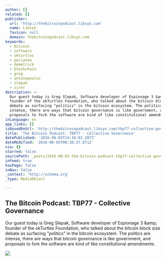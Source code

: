 ```yaml
---
author: []
related: []
publisher:
  url: 'http://thebitcoinpodcast.libsyn.com'
  name: Libsyn
  favicon: null
  domain: thebitcoinpodcast.libsyn.com
keywords:
  - bitcoin
  - software
  - okturtles
  - perianne
  - demetrick
  - blockchain
  - greg
  - antonopoulos
  - slepak
  - sirer
description: >-
  Our guest today is Greg Slepak, Software developer of Espionage 3 &amp;
  founder of the okTurtles Foundation, who talked about the bitcoin block size
  debate as surfacing "politics" in the bitcoin ecosystem. The politics are
  intense, there are ways that bitcoin governance is like government, and
  proposals to fork the software are kind of like constitutional amendments.
inLanguage: en
app_links: []
isBasedOnUrl: 'http://thebitcoinpodcast.libsyn.com/tbp77-collective-governance'
title: 'The Bitcoin Podcast: TBP77 - Collective Governance'
datePublished: '2016-08-03T14:16:02.207Z'
dateModified: '2016-08-03T08:38:37.871Z'
via: {}
starred: false
sourcePath: _posts/2016-08-03-the-bitcoin-podcast-tbp77-collective-governance.md
inFeed: true
hasPage: false
inNav: false
_context: 'http://schema.org'
_type: MediaObject

---
```

<article style=""><h1>The Bitcoin Podcast: TBP77 - Collective Governance</h1><p>Our guest today is Greg Slepak, Software developer of Espionage 3 &amp;amp; founder of the okTurtles Foundation, who talked about the bitcoin block size debate as surfacing "politics" in the bitcoin ecosystem. The politics are intense, there are ways that bitcoin governance is like government, and proposals to fork the software are kind of like constitutional amendments.</p><img src="http://assets.libsyn.com/content/12348355?height=250&amp;width=250&amp;overlay=true" /></article>